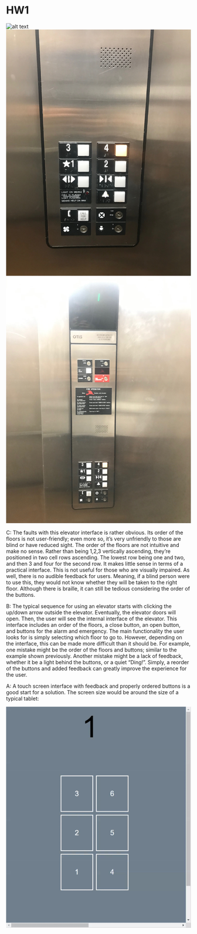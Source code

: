 # HW1
![alt text](https://github.com/joshacosta/HW1/blob/master/ElevatorGif.gif)
![alt text](https://github.com/joshacosta/HW1/blob/master/IMG_6991.JPG)
![alt text](https://github.com/joshacosta/HW1/blob/master/IMG_6992.JPG)

C:
The faults with this elevator interface is rather obvious. Its order of the floors is not user-friendly; even more so, it’s very unfriendly to those are blind or have reduced sight. The order of the floors are not intuitive and make no sense. Rather than being 1,2,3 vertically ascending, they’re positioned in two cell rows ascending. The lowest row being one and two, and then 3 and four for the second row. It makes little sense in terms of a practical interface. This is not useful for those who are visually impaired. As well, there is no audible feedback for users. Meaning, if a blind person were to use this, they would not know whether they will be taken to the right floor. Although there is braille, it can still be tedious considering the order of the buttons. 


B: 
 The typical sequence for using an elevator starts with clicking the up/down arrow outside the elevator. Eventually, the elevator doors will open. Then, the user will see the internal interface of the elevator. This interface includes an order of the floors, a close button, an open button, and buttons for the alarm and emergency. The main functionality the user looks for is simply selecting which floor to go to. However, depending on the interface, this can be made more difficult than it should be. For example, one mistake might be the order of the floors and buttons; similar to the example shown previously. Another mistake might be a lack of feedback, whether it be a light behind the buttons, or a quiet “Ding!”. Simply, a reorder of the buttons and added feedback can greatly improve the experience for the user. 








A: 
A touch screen interface with feedback and properly ordered buttons is a good start for a solution. The screen size would be around the size of a typical tablet: 

![alt text](https://github.com/joshacosta/HW1/blob/master/HW1.Acosta.gif)





